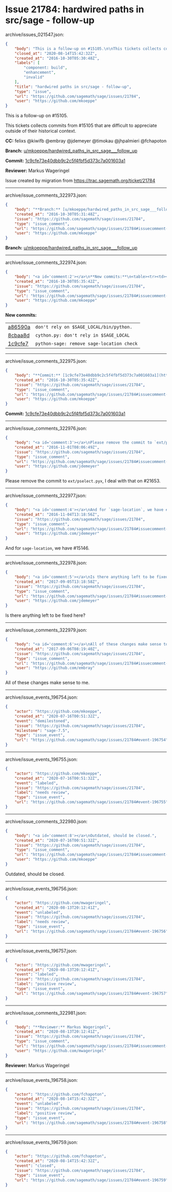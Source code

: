 # Issue 21784: hardwired paths in src/sage - follow-up

archive/issues_021547.json:
```json
{
    "body": "This is a follow-up on #15105.\n\nThis tickets collects commits from #15105 that are difficult to appreciate outside of their historical context.\n\n\n**CC:**  felixs @kiwifb @embray @jdemeyer @timokau @jhpalmieri @fchapoton\n\n**Branch:** [u/mkoeppe/hardwired_paths_in_src_sage___follow_up](https://github.com/sagemath/sagetrac-mirror/tree/u/mkoeppe/hardwired_paths_in_src_sage___follow_up)\n\n**Commit:** [1c9cfe73e40dbb9c2c5f4fbf5d373c7a001603a1](https://github.com/sagemath/sagetrac-mirror/commit/1c9cfe73e40dbb9c2c5f4fbf5d373c7a001603a1)\n\n**Reviewer:** Markus Wageringel\n\nIssue created by migration from https://trac.sagemath.org/ticket/21784\n\n",
    "closed_at": "2020-08-14T15:42:32Z",
    "created_at": "2016-10-30T05:30:48Z",
    "labels": [
        "component: build",
        "enhancement",
        "invalid"
    ],
    "title": "hardwired paths in src/sage - follow-up",
    "type": "issue",
    "url": "https://github.com/sagemath/sage/issues/21784",
    "user": "https://github.com/mkoeppe"
}
```
This is a follow-up on #15105.

This tickets collects commits from #15105 that are difficult to appreciate outside of their historical context.


**CC:**  felixs @kiwifb @embray @jdemeyer @timokau @jhpalmieri @fchapoton

**Branch:** [u/mkoeppe/hardwired_paths_in_src_sage___follow_up](https://github.com/sagemath/sagetrac-mirror/tree/u/mkoeppe/hardwired_paths_in_src_sage___follow_up)

**Commit:** [1c9cfe73e40dbb9c2c5f4fbf5d373c7a001603a1](https://github.com/sagemath/sagetrac-mirror/commit/1c9cfe73e40dbb9c2c5f4fbf5d373c7a001603a1)

**Reviewer:** Markus Wageringel

Issue created by migration from https://trac.sagemath.org/ticket/21784





---

archive/issue_comments_322973.json:
```json
{
    "body": "**Branch:** [u/mkoeppe/hardwired_paths_in_src_sage___follow_up](https://github.com/sagemath/sagetrac-mirror/tree/u/mkoeppe/hardwired_paths_in_src_sage___follow_up)",
    "created_at": "2016-10-30T05:31:48Z",
    "issue": "https://github.com/sagemath/sage/issues/21784",
    "type": "issue_comment",
    "url": "https://github.com/sagemath/sage/issues/21784#issuecomment-322973",
    "user": "https://github.com/mkoeppe"
}
```

**Branch:** [u/mkoeppe/hardwired_paths_in_src_sage___follow_up](https://github.com/sagemath/sagetrac-mirror/tree/u/mkoeppe/hardwired_paths_in_src_sage___follow_up)



---

archive/issue_comments_322974.json:
```json
{
    "body": "<a id='comment:2'></a>\n**New commits:**\n<table><tr><td><a href=\"https://github.com/sagemath/sagetrac-mirror/commit/a86590abdf45285c56f70f3d57248cc70bda0388\">a86590a</a></td><td><code>don't rely on $SAGE_LOCAL/bin/python.</code></td></tr><tr><td><a href=\"https://github.com/sagemath/sagetrac-mirror/commit/8cbaa8df301e8d505dbde6ac960eb5cd50633681\">8cbaa8d</a></td><td><code>cython.py: don't rely in $SAGE_LOCAL</code></td></tr><tr><td><a href=\"https://github.com/sagemath/sagetrac-mirror/commit/1c9cfe73e40dbb9c2c5f4fbf5d373c7a001603a1\">1c9cfe7</a></td><td><code>python-sage: remove sage-location check</code></td></tr></table>\n",
    "created_at": "2016-10-30T05:35:42Z",
    "issue": "https://github.com/sagemath/sage/issues/21784",
    "type": "issue_comment",
    "url": "https://github.com/sagemath/sage/issues/21784#issuecomment-322974",
    "user": "https://github.com/mkoeppe"
}
```

<a id='comment:2'></a>
**New commits:**
<table><tr><td><a href="https://github.com/sagemath/sagetrac-mirror/commit/a86590abdf45285c56f70f3d57248cc70bda0388">a86590a</a></td><td><code>don't rely on $SAGE_LOCAL/bin/python.</code></td></tr><tr><td><a href="https://github.com/sagemath/sagetrac-mirror/commit/8cbaa8df301e8d505dbde6ac960eb5cd50633681">8cbaa8d</a></td><td><code>cython.py: don't rely in $SAGE_LOCAL</code></td></tr><tr><td><a href="https://github.com/sagemath/sagetrac-mirror/commit/1c9cfe73e40dbb9c2c5f4fbf5d373c7a001603a1">1c9cfe7</a></td><td><code>python-sage: remove sage-location check</code></td></tr></table>




---

archive/issue_comments_322975.json:
```json
{
    "body": "**Commit:** [1c9cfe73e40dbb9c2c5f4fbf5d373c7a001603a1](https://github.com/sagemath/sagetrac-mirror/commit/1c9cfe73e40dbb9c2c5f4fbf5d373c7a001603a1)",
    "created_at": "2016-10-30T05:35:42Z",
    "issue": "https://github.com/sagemath/sage/issues/21784",
    "type": "issue_comment",
    "url": "https://github.com/sagemath/sage/issues/21784#issuecomment-322975",
    "user": "https://github.com/mkoeppe"
}
```

**Commit:** [1c9cfe73e40dbb9c2c5f4fbf5d373c7a001603a1](https://github.com/sagemath/sagetrac-mirror/commit/1c9cfe73e40dbb9c2c5f4fbf5d373c7a001603a1)



---

archive/issue_comments_322976.json:
```json
{
    "body": "<a id='comment:3'></a>\nPlease remove the commit to `ext/pselect.pyx`, I deal with that on #21653.",
    "created_at": "2016-11-01T08:06:49Z",
    "issue": "https://github.com/sagemath/sage/issues/21784",
    "type": "issue_comment",
    "url": "https://github.com/sagemath/sage/issues/21784#issuecomment-322976",
    "user": "https://github.com/jdemeyer"
}
```

<a id='comment:3'></a>
Please remove the commit to `ext/pselect.pyx`, I deal with that on #21653.



---

archive/issue_comments_322977.json:
```json
{
    "body": "<a id='comment:4'></a>\nAnd for `sage-location`, we have #15146.",
    "created_at": "2016-11-04T13:18:56Z",
    "issue": "https://github.com/sagemath/sage/issues/21784",
    "type": "issue_comment",
    "url": "https://github.com/sagemath/sage/issues/21784#issuecomment-322977",
    "user": "https://github.com/jdemeyer"
}
```

<a id='comment:4'></a>
And for `sage-location`, we have #15146.



---

archive/issue_comments_322978.json:
```json
{
    "body": "<a id='comment:5'></a>\nIs there anything left to be fixed here?",
    "created_at": "2017-09-05T13:18:58Z",
    "issue": "https://github.com/sagemath/sage/issues/21784",
    "type": "issue_comment",
    "url": "https://github.com/sagemath/sage/issues/21784#issuecomment-322978",
    "user": "https://github.com/jdemeyer"
}
```

<a id='comment:5'></a>
Is there anything left to be fixed here?



---

archive/issue_comments_322979.json:
```json
{
    "body": "<a id='comment:6'></a>\nAll of these changes make sense to me.",
    "created_at": "2017-09-06T08:19:40Z",
    "issue": "https://github.com/sagemath/sage/issues/21784",
    "type": "issue_comment",
    "url": "https://github.com/sagemath/sage/issues/21784#issuecomment-322979",
    "user": "https://github.com/embray"
}
```

<a id='comment:6'></a>
All of these changes make sense to me.



---

archive/issue_events_196754.json:
```json
{
    "actor": "https://github.com/mkoeppe",
    "created_at": "2020-07-16T00:51:32Z",
    "event": "demilestoned",
    "issue": "https://github.com/sagemath/sage/issues/21784",
    "milestone": "sage-7.5",
    "type": "issue_event",
    "url": "https://github.com/sagemath/sage/issues/21784#event-196754"
}
```



---

archive/issue_events_196755.json:
```json
{
    "actor": "https://github.com/mkoeppe",
    "created_at": "2020-07-16T00:51:32Z",
    "event": "labeled",
    "issue": "https://github.com/sagemath/sage/issues/21784",
    "label": "needs review",
    "type": "issue_event",
    "url": "https://github.com/sagemath/sage/issues/21784#event-196755"
}
```



---

archive/issue_comments_322980.json:
```json
{
    "body": "<a id='comment:8'></a>\nOutdated, should be closed.",
    "created_at": "2020-07-16T00:51:32Z",
    "issue": "https://github.com/sagemath/sage/issues/21784",
    "type": "issue_comment",
    "url": "https://github.com/sagemath/sage/issues/21784#issuecomment-322980",
    "user": "https://github.com/mkoeppe"
}
```

<a id='comment:8'></a>
Outdated, should be closed.



---

archive/issue_events_196756.json:
```json
{
    "actor": "https://github.com/mwageringel",
    "created_at": "2020-08-13T20:12:41Z",
    "event": "unlabeled",
    "issue": "https://github.com/sagemath/sage/issues/21784",
    "label": "needs review",
    "type": "issue_event",
    "url": "https://github.com/sagemath/sage/issues/21784#event-196756"
}
```



---

archive/issue_events_196757.json:
```json
{
    "actor": "https://github.com/mwageringel",
    "created_at": "2020-08-13T20:12:41Z",
    "event": "labeled",
    "issue": "https://github.com/sagemath/sage/issues/21784",
    "label": "positive review",
    "type": "issue_event",
    "url": "https://github.com/sagemath/sage/issues/21784#event-196757"
}
```



---

archive/issue_comments_322981.json:
```json
{
    "body": "**Reviewer:** Markus Wageringel",
    "created_at": "2020-08-13T20:12:41Z",
    "issue": "https://github.com/sagemath/sage/issues/21784",
    "type": "issue_comment",
    "url": "https://github.com/sagemath/sage/issues/21784#issuecomment-322981",
    "user": "https://github.com/mwageringel"
}
```

**Reviewer:** Markus Wageringel



---

archive/issue_events_196758.json:
```json
{
    "actor": "https://github.com/fchapoton",
    "created_at": "2020-08-14T15:42:32Z",
    "event": "unlabeled",
    "issue": "https://github.com/sagemath/sage/issues/21784",
    "label": "positive review",
    "type": "issue_event",
    "url": "https://github.com/sagemath/sage/issues/21784#event-196758"
}
```



---

archive/issue_events_196759.json:
```json
{
    "actor": "https://github.com/fchapoton",
    "created_at": "2020-08-14T15:42:32Z",
    "event": "closed",
    "issue": "https://github.com/sagemath/sage/issues/21784",
    "type": "issue_event",
    "url": "https://github.com/sagemath/sage/issues/21784#event-196759"
}
```
